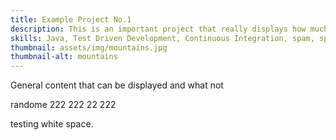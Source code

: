 ```yaml
---
title: Example Project No.1
description: This is an important project that really displays how much I know about great code. Quite frankly, I am a coding genius.
skills: Java, Test Driven Development, Continuous Integration, spam, spam, spam, spam
thumbnail: assets/img/mountains.jpg
thumbnail-alt: mountains
---
```


General content that can be displayed and what not

randome 222 222
22
222

testing white space.